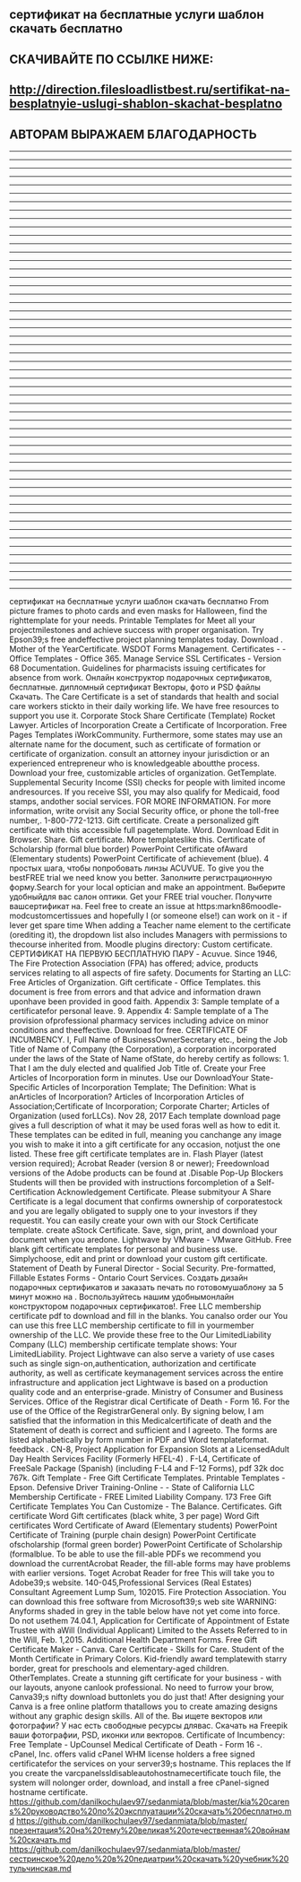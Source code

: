 сертификат на бесплатные услуги шаблон скачать бесплатно
--------------------------------------------------
СКАЧИВАЙТЕ ПО ССЫЛКЕ НИЖЕ:
--------------------------------------------------
http://direction.filesloadlistbest.ru/sertifikat-na-besplatnyie-uslugi-shablon-skachat-besplatno
--------------------------------------------------
АВТОРАМ ВЫРАЖАЕМ БЛАГОДАРНОСТЬ
--------------------------------------------------
--------------------------------------------------
--------------------------------------------------
--------------------------------------------------
--------------------------------------------------
--------------------------------------------------
--------------------------------------------------
--------------------------------------------------
--------------------------------------------------
--------------------------------------------------
--------------------------------------------------
--------------------------------------------------
--------------------------------------------------
--------------------------------------------------
--------------------------------------------------
--------------------------------------------------
--------------------------------------------------
--------------------------------------------------
--------------------------------------------------
--------------------------------------------------
--------------------------------------------------
--------------------------------------------------
--------------------------------------------------
--------------------------------------------------
--------------------------------------------------
--------------------------------------------------
--------------------------------------------------
--------------------------------------------------
--------------------------------------------------
--------------------------------------------------
--------------------------------------------------
--------------------------------------------------
--------------------------------------------------
--------------------------------------------------
--------------------------------------------------
--------------------------------------------------
--------------------------------------------------
--------------------------------------------------
--------------------------------------------------
--------------------------------------------------
--------------------------------------------------
--------------------------------------------------
--------------------------------------------------
--------------------------------------------------
--------------------------------------------------
--------------------------------------------------
--------------------------------------------------
--------------------------------------------------
--------------------------------------------------
--------------------------------------------------
--------------------------------------------------
--------------------------------------------------
--------------------------------------------------
--------------------------------------------------
сертификат на бесплатные услуги шаблон скачать бесплатно From picture frames to photo cards and even masks for Halloween, find the righttemplate for your needs. Printable Templates for  Meet all your projectmilestones and achieve success with proper organisation. Try Epson39;s free andeffective project planning templates today. Download . Mother of the YearCertificate. WSDOT Forms Management. Certificates -  - Office Templates - Office 365. Manage Service SSL Certificates - Version 68 Documentation. Guidelines for pharmacists issuing certificates for absence from work. Онлайн конструктор подарочных сертификатов, бесплатные. дипломный сертификат Векторы, фото и PSD файлы  Скачать. The Care Certificate is a set of standards that health and social care workers stickto in their daily working life. We have free resources to support you use it. Corporate Stock Share Certificate (Template)  Rocket Lawyer. Articles of Incorporation  Create a Certificate of Incorporation. Free Pages Templates  iWorkCommunity. Furthermore, some states may use an alternate name for the document, such as certificate of formation or certificate of organization.  consult an attorney inyour jurisdiction or an experienced entrepreneur who is knowledgeable aboutthe process. Download your free, customizable articles of organization. GetTemplate. Supplemental Security Income (SSI) checks for people with limited income andresources. If you receive SSI, you may also qualify for Medicaid, food stamps, andother social services. FOR MORE INFORMATION. For more information, write orvisit any Social Security office, or phone the toll-free number,. 1-800-772-1213.
Gift certificate. Create a personalized gift certificate with this accessible full pagetemplate. Word. Download Edit in Browser. Share. Gift certificate. More templateslike this. Certificate of Scholarship (formal blue border) PowerPoint  Certificate ofAward (Elementary students) PowerPoint  Certificate of achievement (blue). 4 простых шага, чтобы попробовать линзы ACUVUE. To give you the bestFREE trial we need know you better. Заполните регистрационную форму.Search for your local optician and make an appointment. Выберите удобныйдля вас салон оптики. Get your FREE trial voucher. Получите вашсертификат на. Feel free to create an issue at https:markn86moodle-modcustomcertissues and hopefully I (or someone else!) can work on it - if Iever get spare time  When adding a Teacher name element to the certificate (orediting it), the dropdown list also includes Managers with permissions to thecourse inherited from. Moodle plugins directory: Custom certificate. СЕРТИФИКАТ НА ПЕРВУЮ БЕСПЛАТНУЮ ПАРУ  - Acuvue. Since 1946, The Fire Protection Association (FPA) has offered; advice, products services relating to all aspects of fire safety. Documents for Starting an LLC: Free Articles of Organization. Gift certificate - Office Templates. this document is free from errors and that advice and information drawn uponhave been provided in good faith.  Appendix 3: Sample template of a certificatefor personal leave. 9. Appendix 4: Sample template of a  The provision ofprofessional pharmacy services including advice on minor conditions and theeffective. Download for free. CERTIFICATE OF INCUMBENCY. I, Full Name of BusinessOwnerSecretary etc., being the Job Title of Name of Company (the Corporation), a corporation incorporated under the laws of the State of Name ofState, do hereby certify as follows: 1. That I am the duly elected and qualified Job Title of. Create your Free Articles of Incorporation form in minutes. Use our  DownloadYour State-Specific Articles of Incorporation Template; The Definition: What is anArticles of Incorporation? Articles of Incorporation  Articles of Association;Certificate of Incorporation; Corporate Charter; Articles of Organization (used forLLCs). Nov 28, 2017  Each template download page gives a full description of what it may be used foras well as how to edit it. These templates can be edited in full, meaning you canchange any image you wish to make it into a gift certificate for any occasion, notjust the one listed. These free gift certificate templates are in. Flash Player (latest version required); Acrobat Reader (version 8 or newer); Freedownload versions of the Adobe products can be found at .Disable Pop-Up Blockers  Students will then be provided with instructions forcompletion of a Self-Certification Acknowledgement Certificate. Please submityour
A Share Certificate is a legal document that confirms ownership of corporatestock and you are legally obligated to supply one to your investors if they requestit. You can easily create your own with our Stock Certificate template.  create aStock Certificate. Save, sign, print, and download your document when you aredone. Lightwave by VMware - VMware GitHub. Free blank gift certificate templates for personal and business use. Simplychoose, edit and print or download your custom gift certificate. Statement of Death by Funeral Director - Social Security. Pre-formatted, Fillable Estates Forms - Ontario Court Services. Создать дизайн подарочных сертификатов и заказать печать по готовомушаблону за 5 минут можно на . Воспользуйтесь нашим удобнымонлайн конструктором подарочных сертификатов!. Free LLC membership certificate pdf to download and fill in the blanks. You canalso order our  You can use this free LLC membership certificate to fill in yourmember ownership of the LLC. We provide these free to the  Our LimitedLiability Company (LLC) membership certificate template shows: Your LimitedLiability. Project Lightwave can also serve a variety of use cases such as single sign-on,authentication, authorization and certificate authority, as well as certificate keymanagement services across the entire infrastructure and application ject Lightwave is based on a production quality code and an enterprise-grade. Ministry of Consumer and Business Services. Office of the Registrar dical Certificate of Death - Form 16. For the use of the Office of the RegistrarGeneral only. By signing below, I am satisfied that the information in this Medicalcertificate of death and the Statement of death is correct and sufficient and I agreeto. The forms are listed alphabetically by form number in PDF and Word templateformat. feedback . CN-8, Project Application for Expansion Slots at a LicensedAdult Day Health Services Facility (Formerly HFEL-4) . F-L4, Certificate of FreeSale Package (Spanish) (including F-L4 and F-12 Forms), pdf 32k doc 767k. Gift Template - Free Gift Certificate Templates. Printable Templates - Epson. Defensive Driver Training-Online -  - State of California
LLC Membership Certificate - FREE Limited Liability Company. 173 Free Gift Certificate Templates You Can Customize - The Balance. Certificates. Gift certificate Word  Gift certificates (black  white, 3 per page) Word Gift certificates Word  Certificate of Award (Elementary students) PowerPoint Certificate of Training (purple chain design) PowerPoint  Certificate ofscholarship (formal green border) PowerPoint  Certificate of Scholarship (formalblue. To be able to use the fill-able PDFs we recommend you download the currentAcrobat Reader, the fill-able forms may have problems with earlier versions. Toget Acrobat Reader for free This will take you to Adobe39;s website.  140-045,Professional Services (Real Estates) Consultant Agreement Lump Sum, 102015. Fire Protection Association. You can download this free software from Microsoft39;s web site WARNING: Anyforms shaded in grey in the table below have not yet come into force. Do not usethem  74.04.1, Application for Certificate of Appointment of Estate Trustee with aWill (Individual Applicant) Limited to the Assets Referred to in the Will, Feb. 1,2015. Additional Health Department Forms. Free Gift Certificate Maker - Canva. Care Certificate - Skills for Care. Student of the Month Certificate in Primary Colors. Kid-friendly award templatewith starry border, great for preschools and elementary-aged children. OtherTemplates. Create a stunning gift certificate for your business - with our layouts, anyone canlook professional.  No need to furrow your brow, Canva39;s nifty download buttonlets you do just that! After designing your  Canva is a free online platform thatallows you to create amazing designs without any graphic design skills. All of the. Вы ищете векторов или фотографии? У нас есть свободные ресурсы длявас. Скачать на Freepik ваши фотографии, PSD, иконки или векторов. Certificate of Incumbency: Free Template - UpCounsel
Medical Certificate of Death - Form 16 -. cPanel, Inc. offers valid cPanel  WHM license holders a free signed certificatefor the services on your server39;s hostname. This replaces the  If you create the varcpanelssldisableautohostnamecertificate touch file, the system will nolonger order, download, and install a free cPanel-signed hostname certificate.
https://github.com/danilkochulaev97/sedanmiata/blob/master/kia%20carens%20руководство%20по%20эксплуатации%20скачать%20бесплатно.md
https://github.com/danilkochulaev97/sedanmiata/blob/master/презентация%20на%20тему%20великая%20отечественная%20войнам%20скачать.md
https://github.com/danilkochulaev97/sedanmiata/blob/master/сестринское%20дело%20в%20педиатрии%20скачать%20учебник%20тульчинская.md